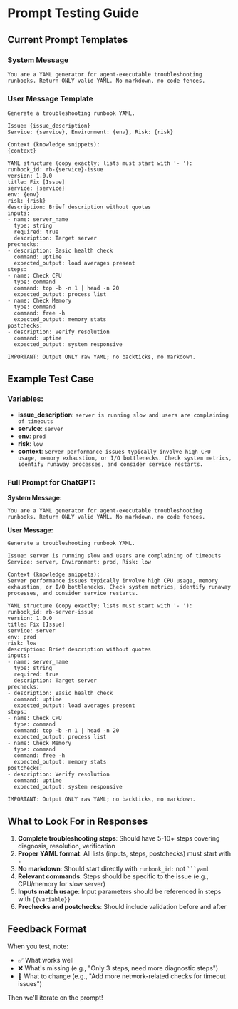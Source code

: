 # Prompt Testing Guide

## Current Prompt Templates

### System Message
```
You are a YAML generator for agent-executable troubleshooting runbooks. Return ONLY valid YAML. No markdown, no code fences.
```

### User Message Template
```
Generate a troubleshooting runbook YAML.

Issue: {issue_description}
Service: {service}, Environment: {env}, Risk: {risk}

Context (knowledge snippets):
{context}

YAML structure (copy exactly; lists must start with '- '):
runbook_id: rb-{service}-issue
version: 1.0.0
title: Fix [Issue]
service: {service}
env: {env}
risk: {risk}
description: Brief description without quotes
inputs:
- name: server_name
  type: string
  required: true
  description: Target server
prechecks:
- description: Basic health check
  command: uptime
  expected_output: load averages present
steps:
- name: Check CPU
  type: command
  command: top -b -n 1 | head -n 20
  expected_output: process list
- name: Check Memory
  type: command
  command: free -h
  expected_output: memory stats
postchecks:
- description: Verify resolution
  command: uptime
  expected_output: system responsive

IMPORTANT: Output ONLY raw YAML; no backticks, no markdown.
```

## Example Test Case

### Variables:
- **issue_description**: `server is running slow and users are complaining of timeouts`
- **service**: `server`
- **env**: `prod`
- **risk**: `low`
- **context**: `Server performance issues typically involve high CPU usage, memory exhaustion, or I/O bottlenecks. Check system metrics, identify runaway processes, and consider service restarts.`

### Full Prompt for ChatGPT:

**System Message:**
```
You are a YAML generator for agent-executable troubleshooting runbooks. Return ONLY valid YAML. No markdown, no code fences.
```

**User Message:**
```
Generate a troubleshooting runbook YAML.

Issue: server is running slow and users are complaining of timeouts
Service: server, Environment: prod, Risk: low

Context (knowledge snippets):
Server performance issues typically involve high CPU usage, memory exhaustion, or I/O bottlenecks. Check system metrics, identify runaway processes, and consider service restarts.

YAML structure (copy exactly; lists must start with '- '):
runbook_id: rb-server-issue
version: 1.0.0
title: Fix [Issue]
service: server
env: prod
risk: low
description: Brief description without quotes
inputs:
- name: server_name
  type: string
  required: true
  description: Target server
prechecks:
- description: Basic health check
  command: uptime
  expected_output: load averages present
steps:
- name: Check CPU
  type: command
  command: top -b -n 1 | head -n 20
  expected_output: process list
- name: Check Memory
  type: command
  command: free -h
  expected_output: memory stats
postchecks:
- description: Verify resolution
  command: uptime
  expected_output: system responsive

IMPORTANT: Output ONLY raw YAML; no backticks, no markdown.
```

## What to Look For in Responses

1. **Complete troubleshooting steps**: Should have 5-10+ steps covering diagnosis, resolution, verification
2. **Proper YAML format**: All lists (inputs, steps, postchecks) must start with `- `
3. **No markdown**: Should start directly with `runbook_id:` not `` ```yaml ``
4. **Relevant commands**: Steps should be specific to the issue (e.g., CPU/memory for slow server)
5. **Inputs match usage**: Input parameters should be referenced in steps with `{{variable}}`
6. **Prechecks and postchecks**: Should include validation before and after

## Feedback Format

When you test, note:
- ✅ What works well
- ❌ What's missing (e.g., "Only 3 steps, need more diagnostic steps")
- 🔧 What to change (e.g., "Add more network-related checks for timeout issues")

Then we'll iterate on the prompt!

